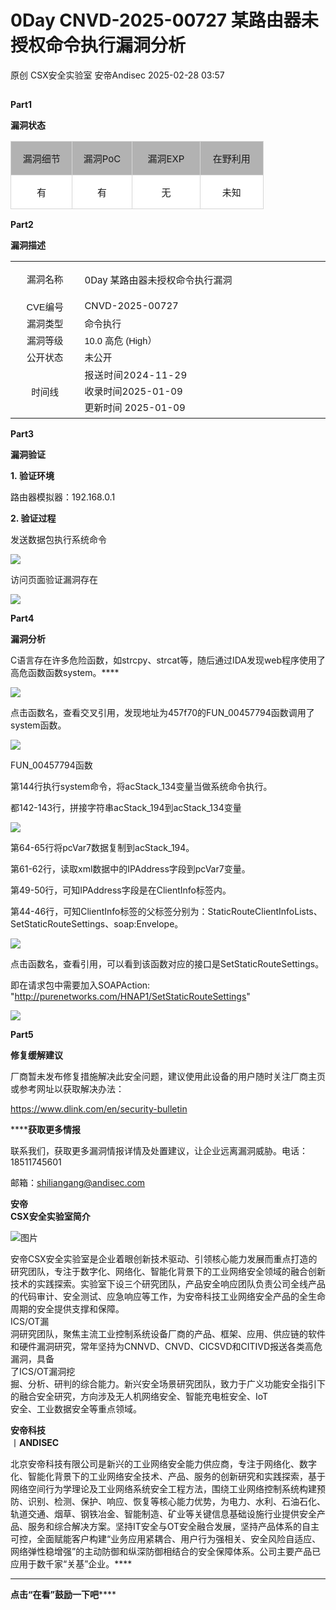#  0Day CNVD-2025-00727 某路由器未授权命令执行漏洞分析   
原创 CSX安全实验室  安帝Andisec   2025-02-28 03:57  
  
##   
  
**Part1**  
  
**漏洞状态**  
  
<table><tbody><tr style="mso-yfti-irow:0;mso-yfti-firstrow:yes;" class="ue-table-interlace-color-single"><td valign="middle" style="border-width: 1pt;border-style: solid;border-color: rgb(214, 214, 214);padding: 0cm 5.4pt;background-color: rgb(178, 178, 178);word-break: break-all;" width="63" align="center"><span style="font-size: 15px;font-family: mp-quote, -apple-system-font, BlinkMacSystemFont, &#34;Helvetica Neue&#34;, &#34;PingFang SC&#34;, &#34;Hiragino Sans GB&#34;, &#34;Microsoft YaHei UI&#34;, &#34;Microsoft YaHei&#34;, Arial, sans-serif;">漏洞细节</span></td><td valign="middle" style="border-top: 1pt solid rgb(214, 214, 214);border-right: 1pt solid rgb(214, 214, 214);border-bottom: 1pt solid rgb(214, 214, 214);border-left: none rgb(214, 214, 214);padding: 0cm 5.4pt;background-color: rgb(178, 178, 178);" width="80" align="center"><p><span style="font-size: 15px;font-family: mp-quote, -apple-system-font, BlinkMacSystemFont, &#34;Helvetica Neue&#34;, &#34;PingFang SC&#34;, &#34;Hiragino Sans GB&#34;, &#34;Microsoft YaHei UI&#34;, &#34;Microsoft YaHei&#34;, Arial, sans-serif;"><span style="font-size: 15px;">漏洞PoC</span><o:p></o:p></span></p></td><td valign="middle" style="border-top: 1pt solid rgb(214, 214, 214);border-right: 1pt solid rgb(214, 214, 214);border-bottom: 1pt solid rgb(214, 214, 214);border-left: none rgb(214, 214, 214);padding: 0cm 5.4pt;background-color: rgb(178, 178, 178);" width="94" align="center"><p><span style="font-size: 15px;font-family: mp-quote, -apple-system-font, BlinkMacSystemFont, &#34;Helvetica Neue&#34;, &#34;PingFang SC&#34;, &#34;Hiragino Sans GB&#34;, &#34;Microsoft YaHei UI&#34;, &#34;Microsoft YaHei&#34;, Arial, sans-serif;"><span style="font-size: 15px;">漏洞EXP</span><o:p></o:p></span></p></td><td valign="middle" style="border-top: 1pt solid rgb(214, 214, 214);border-right: 1pt solid rgb(214, 214, 214);border-bottom: 1pt solid rgb(214, 214, 214);border-left: none rgb(214, 214, 214);padding: 0cm 5.4pt;background-color: rgb(178, 178, 178);" width="65" align="center"><p><span style="font-size: 15px;font-family: mp-quote, -apple-system-font, BlinkMacSystemFont, &#34;Helvetica Neue&#34;, &#34;PingFang SC&#34;, &#34;Hiragino Sans GB&#34;, &#34;Microsoft YaHei UI&#34;, &#34;Microsoft YaHei&#34;, Arial, sans-serif;"><span style="font-size: 15px;font-family: mp-quote, -apple-system-font, BlinkMacSystemFont, &#34;Helvetica Neue&#34;, &#34;PingFang SC&#34;, &#34;Hiragino Sans GB&#34;, &#34;Microsoft YaHei UI&#34;, &#34;Microsoft YaHei&#34;, Arial, sans-serif;">在野利用</span><span lang="EN-US" style="font-size: 15px;font-family: &#34;Times New Roman&#34;, serif;"><o:p></o:p></span></span></p></td></tr><tr style="mso-yfti-irow:1;mso-yfti-lastrow:yes;" class="ue-table-interlace-color-double"><td valign="middle" style="border-right: 1pt solid rgb(214, 214, 214);border-bottom: 1pt solid rgb(214, 214, 214);border-left: 1pt solid rgb(214, 214, 214);border-top: none rgb(214, 214, 214);padding: 0cm 5.4pt;background-color: rgb(255, 255, 255);" width="83" align="center"><p><span style="font-family: mp-quote, -apple-system-font, BlinkMacSystemFont, &#34;Helvetica Neue&#34;, &#34;PingFang SC&#34;, &#34;Hiragino Sans GB&#34;, &#34;Microsoft YaHei UI&#34;, &#34;Microsoft YaHei&#34;, Arial, sans-serif;font-size: 15px;">有<o:p></o:p></span></p></td><td valign="middle" style="border-top: none rgb(214, 214, 214);border-left: none rgb(214, 214, 214);border-bottom: 1pt solid rgb(214, 214, 214);border-right: 1pt solid rgb(214, 214, 214);padding: 0cm 5.4pt;background-color: rgb(255, 255, 255);" width="80" align="center"><p><span style="font-family: mp-quote, -apple-system-font, BlinkMacSystemFont, &#34;Helvetica Neue&#34;, &#34;PingFang SC&#34;, &#34;Hiragino Sans GB&#34;, &#34;Microsoft YaHei UI&#34;, &#34;Microsoft YaHei&#34;, Arial, sans-serif;font-size: 15px;">有<o:p></o:p></span></p></td><td valign="middle" style="border-top: none rgb(214, 214, 214);border-left: none rgb(214, 214, 214);border-bottom: 1pt solid rgb(214, 214, 214);border-right: 1pt solid rgb(214, 214, 214);padding: 0cm 5.4pt;background-color: rgb(255, 255, 255);" width="94" align="center"><p><span style="font-family: mp-quote, -apple-system-font, BlinkMacSystemFont, &#34;Helvetica Neue&#34;, &#34;PingFang SC&#34;, &#34;Hiragino Sans GB&#34;, &#34;Microsoft YaHei UI&#34;, &#34;Microsoft YaHei&#34;, Arial, sans-serif;font-size: 15px;">无<o:p></o:p></span></p></td><td valign="middle" style="border-top: none rgb(214, 214, 214);border-left: none rgb(214, 214, 214);border-bottom: 1pt solid rgb(214, 214, 214);border-right: 1pt solid rgb(214, 214, 214);padding: 0cm 5.4pt;background-color: rgb(255, 255, 255);" width="85" align="center"><p><span style="font-size: 15px;font-family: mp-quote, -apple-system-font, BlinkMacSystemFont, &#34;Helvetica Neue&#34;, &#34;PingFang SC&#34;, &#34;Hiragino Sans GB&#34;, &#34;Microsoft YaHei UI&#34;, &#34;Microsoft YaHei&#34;, Arial, sans-serif;"><span style="font-size: 15px;font-family: mp-quote, -apple-system-font, BlinkMacSystemFont, &#34;Helvetica Neue&#34;, &#34;PingFang SC&#34;, &#34;Hiragino Sans GB&#34;, &#34;Microsoft YaHei UI&#34;, &#34;Microsoft YaHei&#34;, Arial, sans-serif;">未知</span><span lang="EN-US" style="font-size: 15px;font-family: &#34;Times New Roman&#34;, serif;"><o:p></o:p></span></span></p></td></tr></tbody></table>  
  
  
**Part2**  
  
**漏洞描述**  
  
<table><tbody style="outline: 0px;visibility: visible;"><tr class="ue-table-interlace-color-single" style="outline: 0px;visibility: visible;"><td valign="middle" align="center" width="110.66666666666667" style="outline: 0px;word-break: break-all;hyphens: auto;visibility: visible;"><span style="outline: 0px;line-height: 0px;visibility: visible;">‍<span style="outline: 0px;font-size: 11pt;font-family: 微软雅黑, sans-serif;visibility: visible;">漏洞名称</span></span><br style="outline: 0px;visibility: visible;"/></td><td valign="middle" align="left" width="449" style="word-break: break-all;outline: 0px;visibility: visible;"><p style="word-break: break-all;outline: 0px;visibility: visible;"><span style="outline: 0px;visibility: visible;font-family: mp-quote, -apple-system-font, BlinkMacSystemFont, &#34;Helvetica Neue&#34;, &#34;PingFang SC&#34;, &#34;Hiragino Sans GB&#34;, &#34;Microsoft YaHei UI&#34;, &#34;Microsoft YaHei&#34;, Arial, sans-serif;font-size: 15px;">0Day 某路由器未授权命令执行漏洞</span></p></td></tr><tr class="ue-table-interlace-color-double" style="word-break: break-all;outline: 0px;visibility: visible;"><td valign="middle" align="center" width="110.66666666666667" style="word-break: break-all;outline: 0px;visibility: visible;"><span style="outline: 0px;font-size: 11pt;font-family: 微软雅黑, sans-serif;visibility: visible;">CVE编号</span></td><td valign="top" width="449" style="word-break: break-all;outline: 0px;visibility: visible;"><span style="outline: 0px;visibility: visible;font-family: mp-quote, -apple-system-font, BlinkMacSystemFont, &#34;Helvetica Neue&#34;, &#34;PingFang SC&#34;, &#34;Hiragino Sans GB&#34;, &#34;Microsoft YaHei UI&#34;, &#34;Microsoft YaHei&#34;, Arial, sans-serif;font-size: 15px;">CNVD-2025-00727</span></td></tr><tr class="ue-table-interlace-color-single" style="word-break: break-all;outline: 0px;visibility: visible;"><td valign="middle" align="center" colspan="1" rowspan="1" width="17" style="word-break: break-all;outline: 0px;visibility: visible;"><span style="outline: 0px;font-size: 11pt;font-family: 微软雅黑, sans-serif;visibility: visible;">漏洞类型<br/></span></td><td valign="middle" align="left" colspan="1" rowspan="1" width="449" style="word-break: break-all;outline: 0px;visibility: visible;"><section style="word-break: break-all;outline: 0px;visibility: visible;"><span style="outline: 0px;font-size: 11pt;font-family: 微软雅黑, sans-serif;visibility: visible;">命令执行</span></section></td></tr><tr class="ue-table-interlace-color-double" style="word-break: break-all;outline: 0px;visibility: visible;"><td valign="middle" align="center" colspan="1" rowspan="1" width="110.66666666666667" style="word-break: break-all;outline: 0px;visibility: visible;"><span style="outline: 0px;font-size: 11pt;font-family: 微软雅黑, sans-serif;visibility: visible;">漏洞等级</span></td><td valign="middle" align="left" colspan="1" rowspan="1" width="449" style="word-break: break-all;outline: 0px;visibility: visible;"><span style="outline: 0px;font-size: 11pt;font-family: 微软雅黑, sans-serif;visibility: visible;">10.0 高危 (High）</span></td></tr><tr class="ue-table-interlace-color-single" style="word-break: break-all;outline: 0px;visibility: visible;"><td valign="middle" align="center" colspan="1" rowspan="1" width="110.66666666666667" style="word-break: break-all;outline: 0px;visibility: visible;"><span style="outline: 0px;font-size: 11pt;font-family: 微软雅黑, sans-serif;visibility: visible;">公开状态</span></td><td valign="middle" align="left" colspan="1" rowspan="1" width="449" style="word-break: break-all;outline: 0px;visibility: visible;"><span style="outline: 0px;font-size: 11pt;font-family: 微软雅黑, sans-serif;visibility: visible;">未公开</span></td></tr><tr class="ue-table-interlace-color-double" style="word-break: break-all;outline: 0px;visibility: visible;"><td valign="middle" align="center" colspan="1" rowspan="1" style="word-break: break-all;outline: 0px;visibility: visible;"><span style="outline: 0px;font-size: 11pt;font-family: 微软雅黑, sans-serif;visibility: visible;">时间线</span><br/></td><td valign="middle" align="left" colspan="1" rowspan="1" style="word-break: break-all;outline: 0px;visibility: visible;"><section style="word-break: break-all;outline: 0px;visibility: visible;line-height: 1.6em;"><span style="font-family: mp-quote, -apple-system-font, BlinkMacSystemFont, &#34;Helvetica Neue&#34;, &#34;PingFang SC&#34;, &#34;Hiragino Sans GB&#34;, &#34;Microsoft YaHei UI&#34;, &#34;Microsoft YaHei&#34;, Arial, sans-serif;font-size: 15px;letter-spacing: 0.034em;text-align: justify;">报送时间2024-11-29</span></section><section style="line-height: 1.6em;"><span style="font-family: mp-quote, -apple-system-font, BlinkMacSystemFont, &#34;Helvetica Neue&#34;, &#34;PingFang SC&#34;, &#34;Hiragino Sans GB&#34;, &#34;Microsoft YaHei UI&#34;, &#34;Microsoft YaHei&#34;, Arial, sans-serif;font-size: 15px;">收录时间2025-01-09<o:p></o:p></span></section><section style="line-height: 1.6em;"><span style="font-family: mp-quote, -apple-system-font, BlinkMacSystemFont, &#34;Helvetica Neue&#34;, &#34;PingFang SC&#34;, &#34;Hiragino Sans GB&#34;, &#34;Microsoft YaHei UI&#34;, &#34;Microsoft YaHei&#34;, Arial, sans-serif;font-size: 15px;">更新时间 2025-01-09</span></section></td></tr></tbody></table>  
  
**Part3**  
  
**漏洞验证**  
  
**1. 验证环境**  
  
路由器模拟器：192.168.0.1  
  
**2. 验证过程**  
  
发送数据包执行系统命令  
  
![](https://mmbiz.qpic.cn/mmbiz_png/ll2PVky3MmZaAlppZCZrGAibjArayibxTrneHD5icGzK0rB0z2BnZiaycXzLsGsrzOyzJ1bakekPWQKGmttoMRfuXg/640?wx_fmt=png&from=appmsg "")  
  
访问页面验证漏洞存在  
  
![](https://mmbiz.qpic.cn/mmbiz_png/ll2PVky3MmZaAlppZCZrGAibjArayibxTruia3LO8dWSbFYrMysPmiaH3Fmr8rRTiatDARCrqhckTACKSZzibQbHPEpA/640?wx_fmt=png&from=appmsg "")  
  
**Part4**  
  
**漏洞分析**  
  
C语言存在许多危险函数，如strcpy、strcat等，随后通过IDA发现web程序使用了高危函数函数system。****  
  
![](https://mmbiz.qpic.cn/mmbiz_png/ll2PVky3MmZaAlppZCZrGAibjArayibxTrKn7sFicEAIPUZ1wY7Ydu9neTa3vBcO6lJiaIheOSF4ZbFl0iaHnwibMR0Q/640?wx_fmt=png&from=appmsg "")  
  
点击函数名，查看交叉引用，发现地址为457f70的FUN_00457794函数调用了system函数。  
  
![](https://mmbiz.qpic.cn/mmbiz_png/ll2PVky3MmZaAlppZCZrGAibjArayibxTrkYfWe4wONPDtiaKnpVtslaBFCYBqZL1tWnbZjcOtBZTubLjnhCLclhg/640?wx_fmt=png&from=appmsg "")  
  
FUN_00457794函数  
  
第144行执行system命令，将acStack_134变量当做系统命令执行。  
  
都142-143行，拼接字符串acStack_194到acStack_134变量  
  
![](https://mmbiz.qpic.cn/mmbiz_png/ll2PVky3MmZaAlppZCZrGAibjArayibxTrxVBFM86RHkEhK8lBmwrELxoHz6wicfKF3Z0Qv7XhyyR2E19FrBMjyDQ/640?wx_fmt=png&from=appmsg "")  
  
第64-65行将pcVar7数据复制到acStack_194。  
  
第61-62行，读取xml数据中的IPAddress字段到pcVar7变量。  
  
第49-50行，可知IPAddress字段是在ClientInfo标签内。  
  
第44-46行，可知ClientInfo标签的父标签分别为：StaticRouteClientInfoLists、SetStaticRouteSettings、soap:Envelope。  
  
![](https://mmbiz.qpic.cn/mmbiz_png/ll2PVky3MmZaAlppZCZrGAibjArayibxTrXPQhglVlptSGz3Majnic32TmlsJcAhJ7eIOjcwUgicSlu95kfriaxicoQg/640?wx_fmt=png&from=appmsg "")  
  
点击函数名，查看引用，可以看到该函数对应的接口是SetStaticRouteSettings。  
  
即在请求包中需要加入SOAPAction:
"http://purenetworks.com/HNAP1/SetStaticRouteSettings"  
  
![](https://mmbiz.qpic.cn/mmbiz_png/ll2PVky3MmZaAlppZCZrGAibjArayibxTrQ1icpOEEPpiaiaOzvDsJzmTNCriaUKgBz7kckDwJdVRsoKjKHY5A0xqP2A/640?wx_fmt=png&from=appmsg "")  
  
  
**Part5**  
  
**修复缓解建议**  
  
厂商暂未发布修复措施解决此安全问题，建议使用此设备的用户随时关注厂商主页或参考网址以获取解决办法：  
  
https://www.dlink.com/en/security-bulletin  
  
******获取更多情报**  
  
  
联系我们，获取更多漏洞情报详情及处置建议，让企业远离漏洞威胁。电话：18511745601  
  
邮箱：shiliangang@andisec.com  
  
  
**安帝**  
**CSX****安全****实验室简介**  
  
  
  
![图片](https://mmbiz.qpic.cn/mmbiz_png/ll2PVky3MmaolAkPsicNuzDOok8n4xXZIczeyb9icH1wWwdibvVxEQqY0znTbqgES8yD0bHynSX6ADlHCoBrYtqaA/640?wx_fmt=png&tp=webp&wxfrom=5&wx_lazy=1&wx_co=1 "")  
  
安帝CSX安全实验室是企业着眼创新技术驱动、引领核心能力发展而重点打造的研究团队，专注于数字化、网络化、智能化背景下的工业网络安全领域的融合创新技术的实践探索。实验室下设三个研究团队，产品安全响应团队负责公司全线产品的代码审计、安全测试、应急响应等工作，为安帝科技工业网络安全产品的全生命周期的安全提供支撑和保障。  
ICS/OT漏  
洞研究团队，聚焦主流工业控制系统设备厂商的产品、框架、应用、供应链的软件和硬件漏洞研究，常年坚持为CNNVD、CNVD、CICSVD和CITIVD报送各类高危漏洞，具备  
了ICS/OT漏洞挖  
掘、分析、研判的综合能力。新兴安全场景研究团队，致力于广义功能安全指引下的融合安全研究，方向涉及无人机网络安全、智能充电桩安全、IoT  
安全、工业数据安全等重点领域。  
  
**安帝科技**  
丨**ANDISEC**  
  
  
  
北京安帝科技有限公司是新兴的工业网络安全能力供应商，专注于网络化、数字化、智能化背景下的工业网络安全技术、产品、服务的创新研究和实践探索，基于网络空间行为学理论及工业网络系统安全工程方法，围绕工业网络控制系统构建预防、识别、检测、保护、响应、恢复等核心能力优势，为电力、水利、石油石化、轨道交通、烟草、钢铁冶金、智能制造、矿业等关键信息基础设施行业提供安全产品、服务和综合解决方案。坚持IT安全与OT安全融合发展，坚持产品体系的自主可控，全面赋能客户构建“业务应用紧耦合、用户行为强相关、安全风险自适应、网络弹性稳增强”的主动防御和纵深防御相结合的安全保障体系。公司主要产品已应用于数千家“关基”企业。****  
  
****  
**点击“在看”鼓励一下吧******  
  
  
